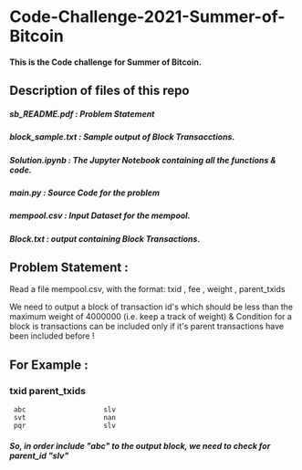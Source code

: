 # Code-Challenge-2021-Summer-of-Bitcoin

#### This is the Code challenge for Summer of Bitcoin.  

## Description of files of this repo

#####  sb_README.pdf : Problem Statement

#####  block_sample.txt : Sample output of Block Transacctions.

#####  Solution.ipynb : The Jupyter Notebook containing all the functions & code.

#####  main.py : Source Code for the problem

#####  mempool.csv : Input Dataset for the mempool.

#####  Block.txt : output containing Block Transactions.

## Problem Statement :

Read a file mempool.csv, with the format:   txid , fee , weight , parent_txids
  
We need to output a block of transaction id's which should be less than the maximum weight of 4000000 (i.e. keep a track of weight) & Condition for a block is transactions can be included only if it's parent transactions have been included before !

## For Example :

### txid              parent_txids
     abc                   slv
     svt                   nan
     pqr                   slv
     
##### So, in order include "abc" to the output block, we need to check for parent_id "slv"
